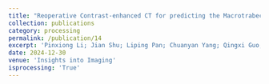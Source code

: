 ```yaml
---
title: "Reoperative Contrast-enhanced CT for predicting the Macrotrabecular-Massive subtype and its prognostic significance in hepatocellular carcinoma"
collection: publications
category: processing
permalink: /publication/14
excerpt: 'Pinxiong Li; Jian Shu; Liping Pan; Chuanyan Yang; Qingxi Guo; Pan Han; Zeren Luo; Zhitao Cheng; Yanlin Leng; Lu Yang; Yong Tang. Reoperative Contrast-enhanced CT for predicting the Macrotrabecular-Massive subtype and its prognostic significance in hepatocellular carcinoma. Submitted to Insights into Imaging, 2024.'
date: 2024-12-30
venue: 'Insights into Imaging'
isprocessing: 'True'
---
```

